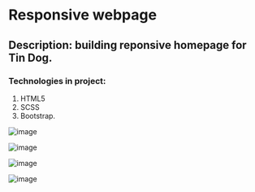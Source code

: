 # Responsive webpage

## Description: building reponsive homepage for Tin Dog.

### Technologies in project:
1. HTML5
2. SCSS
3. Bootstrap.

![image](https://user-images.githubusercontent.com/87691625/179141732-6d5012a1-17d4-4745-9ca1-111b22b2d3df.png)

![image](https://user-images.githubusercontent.com/87691625/179141776-71d1aad8-65d1-48b9-91f5-e2d8de7a49c7.png)

![image](https://user-images.githubusercontent.com/87691625/179141825-e9f5c6a0-513f-49d1-a52b-ba0a007b5895.png)

![image](https://user-images.githubusercontent.com/87691625/179141860-6b9a0b19-cc7e-490b-9dfc-5e1dbb48e215.png)

